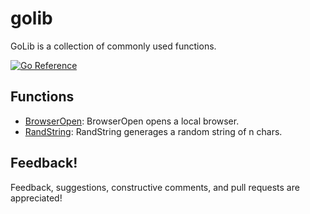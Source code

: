 # golib
GoLib is a collection of commonly used functions.

[![Go Reference](https://pkg.go.dev/badge/github.com/rmrfslashbin/golib.svg)](https://pkg.go.dev/github.com/rmrfslashbin/golib)

## Functions
- [BrowserOpen](https://pkg.go.dev/github.com/rmrfslashbin/golib#BrowserOpen): BrowserOpen opens a local browser.
- [RandString](https://pkg.go.dev/github.com/rmrfslashbin/golib#RandString): RandString generages a random string of n chars.

## Feedback!
Feedback, suggestions, constructive comments, and pull requests are appreciated!
